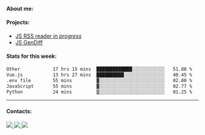 #### About me:

#### Projects:
- [JS RSS reader *in progress*](https://github.com/GKoil/frontend-project-lvl3)
- [JS GenDiff](https://github.com/GKoil/GenDiff)

#### Stats for this week:
<!--START_SECTION:waka-->

```txt
Other            17 hrs 15 mins  █████████████░░░░░░░░░░░░   51.88 %
Vue.js           13 hrs 27 mins  ██████████░░░░░░░░░░░░░░░   40.45 %
.env file        55 mins         ▓░░░░░░░░░░░░░░░░░░░░░░░░   02.80 %
JavaScript       55 mins         ▓░░░░░░░░░░░░░░░░░░░░░░░░   02.77 %
Python           24 mins         ▒░░░░░░░░░░░░░░░░░░░░░░░░   01.25 %
```

<!--END_SECTION:waka-->
---
#### Contacts:

<a target='_blank' title='LinkedIn' href="https://www.linkedin.com/in/gkoil/">
  <img src="https://img.shields.io/badge/LinkedIn-0077B5?style=for-the-badge&logo=linkedin&logoColor=white" />
</a>
<a target='_blank' title='Telegram' href="https://t.me/gkoil">
  <img src="https://img.shields.io/badge/Telegram-2CA5E0?style=for-the-badge&logo=telegram&logoColor=white" />
</a>
<a target='_blank' title='Gmail' href="mailto: gk.grigorev@gmail.com">
  <img src="https://img.shields.io/badge/Gmail-D14836?style=for-the-badge&logo=gmail&logoColor=white" />
</a>

